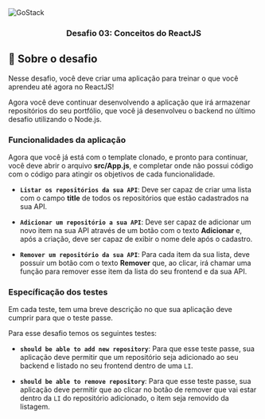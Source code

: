 <img alt="GoStack" src="https://storage.googleapis.com/golden-wind/bootcamp-gostack/header-desafios.png" />

<h3 align="center">
  Desafio 03: Conceitos do ReactJS
</h3>

## :rocket: Sobre o desafio

Nesse desafio, você deve criar uma aplicação para treinar o que você aprendeu até agora no ReactJS!

Agora você deve continuar desenvolvendo a aplicação que irá armazenar repositórios do seu portfólio, que você já desenvolveu o backend no último desafio utilizando o Node.js.

### Funcionalidades da aplicação

Agora que você já está com o template clonado, e pronto para continuar, você deve abrir o arquivo **src/App.js**, e completar onde não possui código com o código para atingir os objetivos de cada funcionalidade.

- **`Listar os repositórios da sua API`**: Deve ser capaz de criar uma lista com o campo **title** de todos os repositórios que estão cadastrados na sua API.

- **`Adicionar um repositório a sua API`**: Deve ser capaz de adicionar um novo item na sua API através de um botão com o texto **Adicionar** e, após a criação, deve ser capaz de exibir o nome dele após o cadastro.

- **`Remover um repositório da sua API`**: Para cada item da sua lista, deve possuir um botão com o texto **Remover** que, ao clicar, irá chamar uma função para remover esse item da lista do seu frontend e da sua API.

### Específicação dos testes

Em cada teste, tem uma breve descrição no que sua aplicação deve cumprir para que o teste passe.

Para esse desafio temos os seguintes testes:

- **`should be able to add new repository`**: Para que esse teste passe, sua aplicação deve permitir que um repositório seja adicionado ao seu backend e listado no seu frontend dentro de uma `LI`.

- **`should be able to remove repository`**: Para que esse teste passe, sua aplicação deve permitir que ao clicar no botão de remover que vai estar dentro da `LI` do repositório adicionado, o item seja removido da listagem.

